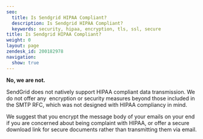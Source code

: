 ```yaml
---
seo:
  title: Is Sendgrid HIPAA Compliant?
  description: Is Sendgrid HIPAA Compliant?
  keywords: security, hipaa, encryption, tls, ssl, secure
title: Is Sendgrid HIPAA Compliant?
weight: 0
layout: page
zendesk_id: 200182978
navigation:
  show: true
---
```


 **No, we are not.**

SendGrid does not natively support HIPAA compliant data transmission. We do not offer any &nbsp;encryption or security measures beyond those included in the SMTP RFC, which was not designed with HIPAA compliancy in mind.

We suggest that you encrypt the message body of your emails on your end if you are concerned about being complaint with HIPAA, or offer a secure download link for secure documents rather than transmitting them via email.
